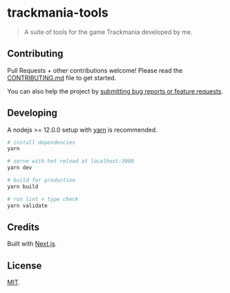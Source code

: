 # trackmania-tools

> A suite of tools for the game Trackmania developed by me.

## Contributing

Pull Requests + other contributions welcome! Please read the [CONTRIBUTING.md](CONTRIBUTING.md) file to get started.

You can also help the project by [submitting bug reports or feature requests](https://github.com/resir014/TMViz/issues/new/choose).

## Developing

A nodejs >= 12.0.0 setup with [yarn](https://yarnpkg.com/) is recommended.

```bash
# install dependencies
yarn

# serve with hot reload at localhost:3000
yarn dev

# build for production
yarn build

# run lint + type check
yarn validate
```

## Credits

Built with [Next.js](https://nextjs.org/).

## License

[MIT](LICENSE).
